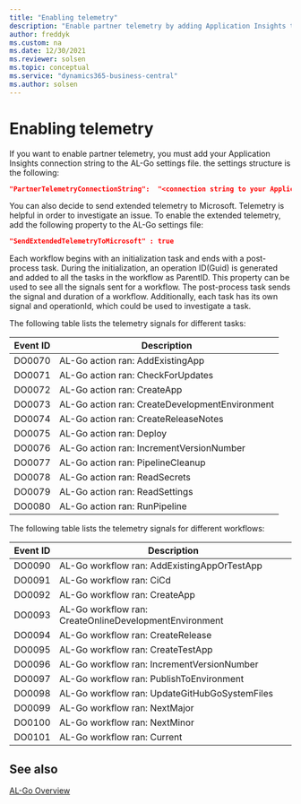 ```yaml
---
title: "Enabling telemetry"
description: "Enable partner telemetry by adding Application Insights to AL-Go for Business Central."
author: freddyk
ms.custom: na
ms.date: 12/30/2021
ms.reviewer: solsen
ms.topic: conceptual
ms.service: "dynamics365-business-central"
ms.author: solsen
---
```


# Enabling telemetry

If you want to enable partner telemetry, you must add your Application Insights connection string to the AL-Go settings file. the settings structure is the following:

```json
"PartnerTelemetryConnectionString":  "<connection string to your Application Insights>"
```

You can also decide to send extended telemetry to Microsoft. Telemetry is helpful in order to investigate an issue. To enable the extended telemetry, add the following property to the AL-Go settings file:

```json
"SendExtendedTelemetryToMicrosoft" : true
```

Each workflow begins with an initialization task and ends with a post-process task. During the initialization, an operation ID(Guid) is generated and added to all the tasks in the workflow as ParentID. This property can be used to see all the signals sent for a workflow. The post-process task sends the signal and duration of a workflow. Additionally, each task has its own signal and operationId, which could be used to investigate a task.

The following table lists the telemetry signals for different tasks:

|Event ID|Description|
|--------|-----------
|DO0070 |AL-Go action ran: AddExistingApp |
|DO0071 |AL-Go action ran: CheckForUpdates |
|DO0072 |AL-Go action ran: CreateApp |
|DO0073 |AL-Go action ran: CreateDevelopmentEnvironment |
|DO0074 |AL-Go action ran: CreateReleaseNotes |
|DO0075 |AL-Go action ran: Deploy |
|DO0076 |AL-Go action ran: IncrementVersionNumber |
|DO0077 |AL-Go action ran: PipelineCleanup |
|DO0078 |AL-Go action ran: ReadSecrets |
|DO0079 |AL-Go action ran: ReadSettings |
|DO0080 |AL-Go action ran: RunPipeline |

The following table lists the telemetry signals for different workflows:

|Event ID|Description|
|--------|-----------|
|DO0090	|AL-Go workflow ran: AddExistingAppOrTestApp |
|DO0091	|AL-Go workflow ran: CiCd |
|DO0092	|AL-Go workflow ran: CreateApp |
|DO0093	|AL-Go workflow ran: CreateOnlineDevelopmentEnvironment |
|DO0094	|AL-Go workflow ran: CreateRelease |
|DO0095	|AL-Go workflow ran: CreateTestApp |
|DO0096	|AL-Go workflow ran: IncrementVersionNumber |
|DO0097	|AL-Go workflow ran: PublishToEnvironment |
|DO0098	|AL-Go workflow ran: UpdateGitHubGoSystemFiles |
|DO0099	|AL-Go workflow ran: NextMajor |
|DO0100	|AL-Go workflow ran: NextMinor |
|DO0101	|AL-Go workflow ran: Current |


## See also

[AL-Go Overview](algo-overview.md)  